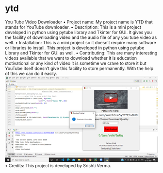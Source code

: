 # ytd
You Tube Video Downloader
•	Project name: My project name is YTD that stands for YouTube downloader.
•	Description: This is a mini project developed in python using pytube library and Tkinter for GUI.
                It gives you the facility of downloading video and the audio file of any you tube video as well. 
•	Installation: This is a mini project so it doesn’t require many software or libraries to install.
                This project is developed in python using pytube Library and Tkinter for GUI as well. 
•	Contributing: This are many interesting videos available that we want to download whether it is education motivational or any kind of video it 
                 is sometime we crave to store it but YouTube itself doesn’t give this facility to store permanently. With the help of this we can do it easily.
![](https://github.com/Srishti9089/ytd/blob/master/Screenshot%20(1409).png)                 
•	Credits: This project is developed by Srishti Verma.



